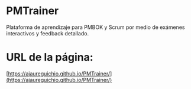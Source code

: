 # PMTrainer
Plataforma de aprendizaje para PMBOK y Scrum por medio de exámenes interactivos y feedback detallado.

# URL de la página:
[https://ajaureguichio.github.io/PMTrainer/](https://ajaureguichio.github.io/PMTrainer/)
